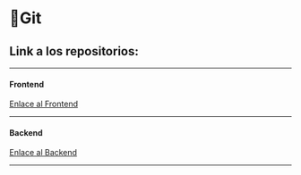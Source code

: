 # 🌲Git
Link a los repositorios:  
---
---

#### Frontend
[Enlace al Frontend](https://github.com/Leocappiello/megastore-front)

---

#### Backend
[Enlace al Backend](https://github.com/Leocappiello/mega-store)

---